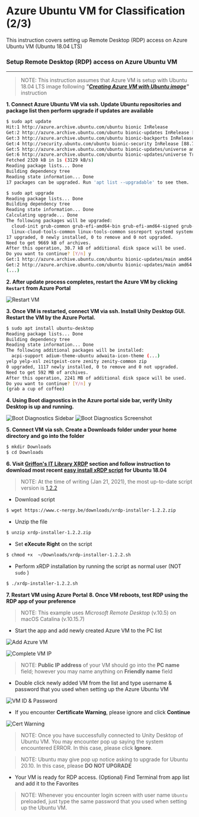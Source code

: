 # Azure Ubuntu VM for Classification (2/3)

This instruction covers setting up Remote Desktop (RDP) access on Azure Ubuntu VM (Ubuntu 18.04 LTS)

### Setup Remote Desktop (RDP) access on Azure Ubuntu VM

------

> NOTE: This instruction assumes that Azure VM is setup with Ubuntu 18.04 LTS image following ***"[Creating Azure VM with Ubuntu image](AzureVM.md)"*** instruction

**1. Connect Azure Ubuntu VM via ssh. Update Ubuntu repositories and package list then perform upgrade if updates are available**

```bash
$ sudo apt update
Hit:1 http://azure.archive.ubuntu.com/ubuntu bionic InRelease
Get:2 http://azure.archive.ubuntu.com/ubuntu bionic-updates InRelease [88.7 kB]
Get:3 http://azure.archive.ubuntu.com/ubuntu bionic-backports InRelease [74.6 kB]
Get:4 http://security.ubuntu.com/ubuntu bionic-security InRelease [88.7 kB]
Get:5 http://azure.archive.ubuntu.com/ubuntu bionic-updates/universe amd64 Packages [1707 kB]
Get:6 http://azure.archive.ubuntu.com/ubuntu bionic-updates/universe Translation-en [360 kB]
Fetched 2320 kB in 1s (3129 kB/s)                                                        
Reading package lists... Done
Building dependency tree       
Reading state information... Done
17 packages can be upgraded. Run 'apt list --upgradable' to see them.

$ sudo apt upgrade
Reading package lists... Done
Building dependency tree       
Reading state information... Done
Calculating upgrade... Done
The following packages will be upgraded:
  cloud-init grub-common grub-efi-amd64-bin grub-efi-amd64-signed grub-pc grub-pc-bin grub2-common libnss-systemd libpam-systemd libsystemd0 libudev1
  linux-cloud-tools-common linux-tools-common sosreport systemd systemd-sysv udev
17 upgraded, 0 newly installed, 0 to remove and 0 not upgraded.
Need to get 9669 kB of archives.
After this operation, 30.7 kB of additional disk space will be used.
Do you want to continue? [Y/n] y
Get:1 http://azure.archive.ubuntu.com/ubuntu bionic-updates/main amd64 libnss-systemd amd64 237-3ubuntu10.44 [105 kB]
Get:2 http://azure.archive.ubuntu.com/ubuntu bionic-updates/main amd64 libsystemd0 amd64 237-3ubuntu10.44 [209 kB]
(...)
```

**2. After update process completes, restart the Azure VM by clicking `Restart` from Azure Portal**

![Restart VM](images/2_02_azure_restart.png) 

**3. Once VM is restarted, connect VM via ssh. Install Unity Desktop GUI. Restart the VM by the Azure Portal.**

```bash
$ sudo apt install ubuntu-desktop
Reading package lists... Done
Building dependency tree       
Reading state information... Done
The following additional packages will be installed:
  acpi-support adium-theme-ubuntu adwaita-icon-theme (...)
yelp yelp-xsl zeitgeist-core zenity zenity-common zip
0 upgraded, 1117 newly installed, 0 to remove and 0 not upgraded.
Need to get 592 MB of archives.
After this operation, 2241 MB of additional disk space will be used.
Do you want to continue? [Y/n] y
(grab a cup of coffee)
```

**4. Using Boot diagnostics in the Azure portal side bar, verify Unity Desktop is up and running.**

![Boot Diagnostics Sidebar](images/2_04_azure_bootdiag_sidebar.png) ![Boot Diagnostics Screenshot](images/2_04_azure_bootdiag.png)  

**5. Connect VM via ssh. Create a Downloads folder under your home directory and go into the folder**

```bash
$ mkdir Downloads
$ cd Downloads
```

**6. Visit [Griffon's IT Library XRDP](https://c-nergy.be/blog/?cat=79) section and follow instruction to download most recent [easy install xRDP script](https://c-nergy.be/blog/?p=15978) for Ubuntu 18.04**

> NOTE: At the time of writing (Jan 21, 2021), the most up-to-date script version is [1.2.2](https://c-nergy.be/blog/?p=15978)

- Download script

```bash
$ wget https://www.c-nergy.be/downloads/xrdp-installer-1.2.2.zip
```

- Unzip the file

```bash
$ unzip xrdp-installer-1.2.2.zip
```

- Set **eXecute Right** on the script

```bash
$ chmod +x  ~/Downloads/xrdp-installer-1.2.2.sh
```

- Perform xRDP installation by running the script as normal user (NOT `sudo` ) 

```bash
$ ./xrdp-installer-1.2.2.sh
```

**7. Restart VM using Azure Portal**
**8. Once VM reboots, test RDP using the RDP app of your preference**

> NOTE: This example uses *Microsoft Remote Desktop* (v.10.5) on macOS Catalina (v.10.15.7)

- Start the app and add newly created Azure VM to the PC list

![Add Azure VM](images/2_08_add_vm.png)  

![Complete VM IP](images/2_08_vm_ip.png) 

> NOTE: **Public IP address** of your VM should go into the **PC name** field; however you may name anything on **Friendly name** field

- Double click newly added VM from the list and type username & password that you used when setting up the Azure Ubuntu VM

![VM ID & Password](images/2_08_vm_idpass.png)  

- If you encounter **Certificate Warning**, please ignore and click **Continue**

![Cert Warning](images/2_08_vm_cert.png) 

> NOTE: Once you have successfully connected to Unity Desktop of Ubuntu VM. You may encounter pop up saying the system encountered ERROR. In this case, please click **Ignore**.

> NOTE:  Ubuntu may give pop up notice asking to upgrade for Ubuntu 20.10. In this case, please **DO NOT UPGRADE**

- Your VM is ready for RDP access. (Optional) Find Terminal from app list and add it to the Favorites

> NOTE: Whenever you encounter login screen with user name `Ubuntu` preloaded, just type the same password that you used when setting up the Ubuntu VM.
